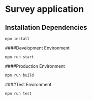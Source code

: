 # Survey application

## Installation Dependencies
```
npm install
```
####Development Environment
```
npm run start
```
####Production Environment
```
npm run build
```
####Test Environment
```
npm run test
```
